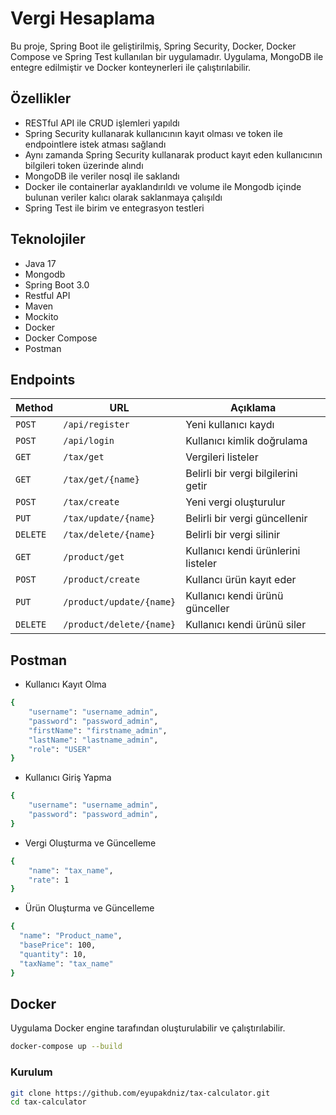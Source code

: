 # Vergi Hesaplama

Bu proje, Spring Boot ile geliştirilmiş, Spring Security, Docker, Docker Compose ve Spring Test kullanılan bir uygulamadır. Uygulama, MongoDB ile entegre edilmiştir ve Docker konteynerleri ile çalıştırılabilir.

## Özellikler

- RESTful API ile CRUD işlemleri yapıldı
- Spring Security kullanarak kullanıcının kayıt olması ve token ile endpointlere istek atması sağlandı 
- Aynı zamanda Spring Security kullanarak product kayıt eden kullanıcının bilgileri token üzerinde alındı 
- MongoDB ile veriler nosql ile saklandı 
- Docker ile containerlar ayaklandırıldı ve volume ile Mongodb içinde bulunan veriler kalıcı olarak saklanmaya çalışıldı
- Spring Test ile birim ve entegrasyon testleri

## Teknolojiler

- Java 17
- Mongodb
- Spring Boot 3.0
- Restful API
- Maven
- Mockito
- Docker
- Docker Compose
- Postman


## Endpoints

| Method       | URL             | Açıklama               |
|--------------|-----------------|------------------------|
| `POST`       | `/api/register` | Yeni kullanıcı kaydı   |
| `POST`       | `/api/login`    | Kullanıcı kimlik doğrulama |
| `GET`        | `/tax/get`      | Vergileri listeler       |
| `GET`       | `/tax/get/{name}`   | Belirli bir vergi bilgilerini getir |
| `POST`        | `/tax/create`     | Yeni vergi oluşturulur |
| `PUT`     | `/tax/update/{name}` | Belirli bir vergi güncellenir |
| `DELETE`  | `/tax/delete/{name}` | Belirli bir vergi silinir |
| `GET`     | `/product/get` | Kullanıcı kendi ürünlerini listeler |
| `POST`     | `/product/create` | Kullancı ürün kayıt eder |
| `PUT`     | `/product/update/{name}` | Kullanıcı kendi ürünü günceller|
| `DELETE`  | `/product/delete/{name}` | Kullanıcı kendi ürünü siler|


## Postman
- Kullanıcı Kayıt Olma
```sh
{   
    "username": "username_admin",
    "password": "password_admin", 
    "firstName": "firstname_admin",
    "lastName": "lastname_admin",
    "role": "USER"
}
```

- Kullanıcı Giriş Yapma
```sh
{   
    "username": "username_admin",
    "password": "password_admin", 
}
```

- Vergi Oluşturma ve Güncelleme
```sh
{
    "name": "tax_name",
    "rate": 1
}
```

- Ürün Oluşturma ve Güncelleme
```sh
{
  "name": "Product_name",
  "basePrice": 100,
  "quantity": 10,
  "taxName": "tax_name"
}
```

## Docker
Uygulama Docker engine tarafından oluşturulabilir ve çalıştırılabilir. 
```sh
docker-compose up --build
```

### Kurulum
```sh
git clone https://github.com/eyupakdniz/tax-calculator.git
cd tax-calculator
```
